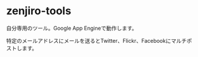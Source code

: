 zenjiro-tools
=============

自分専用のツール。Google App Engineで動作します。


特定のメールアドレスにメールを送るとTwitter、Flickr、Facebookにマルチポストします。
